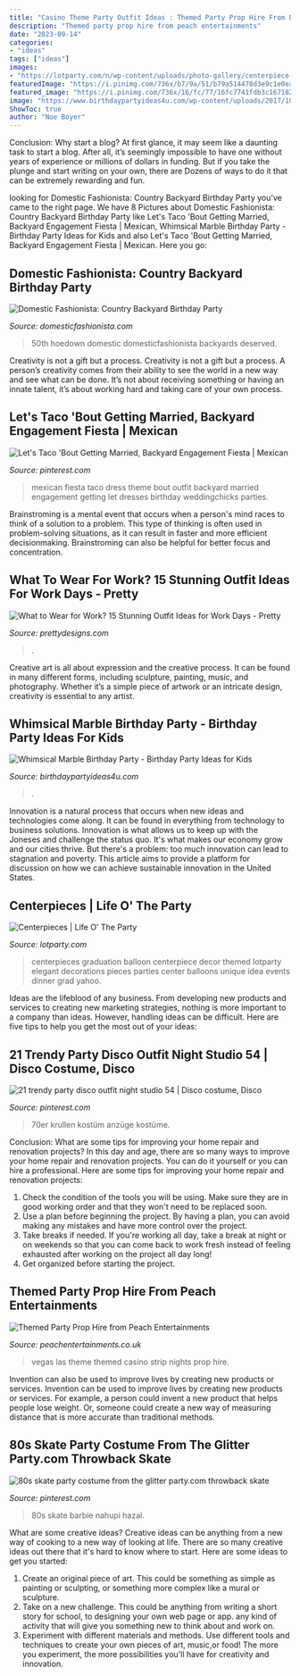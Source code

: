 ```yaml
---
title: "Casino Theme Party Outfit Ideas : Themed Party Prop Hire From Peach Entertainments"
description: "Themed party prop hire from peach entertainments"
date: "2023-09-14"
categories:
- "ideas"
tags: ["ideas"]
images:
- "https://lotparty.com/n/wp-content/uploads/photo-gallery/centerpiece-41.JPG"
featuredImage: "https://i.pinimg.com/736x/b7/9a/51/b79a514478d3e9c1e0ea981e6ede67f7.jpg"
featured_image: "https://i.pinimg.com/736x/16/fc/77/16fc7741fdb3c1671820d3d71d64b821.jpg"
image: "https://www.birthdaypartyideas4u.com/wp-content/uploads/2017/10/Whimsical-Marble-Birthday-Party-Shimmering-Decorations.jpg"
ShowToc: true
author: "Noe Boyer"
---
```



Conclusion: Why start a blog?
At first glance, it may seem like a daunting task to start a blog. After all, it’s seemingly impossible to have one without years of experience or millions of dollars in funding. But if you take the plunge and start writing on your own, there are Dozens of ways to do it that can be extremely rewarding and fun.

	

		
looking for Domestic Fashionista: Country Backyard Birthday Party you've came to the right page. We have 8 Pictures about Domestic Fashionista: Country Backyard Birthday Party like Let&#039;s Taco &#039;Bout Getting Married, Backyard Engagement Fiesta | Mexican, Whimsical Marble Birthday Party - Birthday Party Ideas for Kids and also Let&#039;s Taco &#039;Bout Getting Married, Backyard Engagement Fiesta | Mexican. Here you go:
		
    
## Domestic Fashionista: Country Backyard Birthday Party

<img loading=lazy src="https://2.bp.blogspot.com/-az1vAIEr9tQ/Tl2Dx-TkHTI/AAAAAAAAI8I/PmGF5PrOJFY/s1600/country+bday-99.jpg" onerror="this.onerror=null;this.src='https://tse4.mm.bing.net/th?id=OIP.vqd8bva7xpD5jmphFOh6vQHaLE&amp;pid=15.1';" alt="Domestic Fashionista: Country Backyard Birthday Party">

_Source: domesticfashionista.com_

>50th hoedown domestic domesticfashionista backyards deserved. 

	

Creativity is not a gift but a process.
Creativity is not a gift but a process. A person’s creativity comes from their ability to see the world in a new way and see what can be done. It’s not about receiving something or having an innate talent, it’s about working hard and taking care of your own process.

    
## Let&#039;s Taco &#039;Bout Getting Married, Backyard Engagement Fiesta | Mexican

<img loading=lazy src="https://i.pinimg.com/736x/b7/9a/51/b79a514478d3e9c1e0ea981e6ede67f7.jpg" onerror="this.onerror=null;this.src='https://tse2.mm.bing.net/th?id=OIP.jcTGA7WUsS5lOFds7D3AcQHaLH&amp;pid=15.1';" alt="Let&#039;s Taco &#039;Bout Getting Married, Backyard Engagement Fiesta | Mexican">

_Source: pinterest.com_

>mexican fiesta taco dress theme bout outfit backyard married engagement getting let dresses birthday weddingchicks parties. 

	

Brainstroming is a mental event that occurs when a person's mind races to think of a solution to a problem. This type of thinking is often used in problem-solving situations, as it can result in faster and more efficient decisionmaking. Brainstroming can also be helpful for better focus and concentration.

    
## What To Wear For Work? 15 Stunning Outfit Ideas For Work Days - Pretty

<img loading=lazy src="http://www.prettydesigns.com/wp-content/uploads/2014/08/Simple-Outfit-Idea-for-Work-Days.jpg" onerror="this.onerror=null;this.src='https://tse1.mm.bing.net/th?id=OIP.ke0FU-2eQIuIKhK9EwIrTAHaKj&amp;pid=15.1';" alt="What to Wear for Work? 15 Stunning Outfit Ideas for Work Days - Pretty">

_Source: prettydesigns.com_

>. 

	

Creative art is all about expression and the creative process. It can be found in many different forms, including sculpture, painting, music, and photography. Whether it’s a simple piece of artwork or an intricate design, creativity is essential to any artist.

    
## Whimsical Marble Birthday Party - Birthday Party Ideas For Kids

<img loading=lazy src="https://www.birthdaypartyideas4u.com/wp-content/uploads/2017/10/Whimsical-Marble-Birthday-Party-Shimmering-Decorations.jpg" onerror="this.onerror=null;this.src='https://tse3.mm.bing.net/th?id=OIP.ISiAjTOHZcMtTyIXgHIddgHaLG&amp;pid=15.1';" alt="Whimsical Marble Birthday Party - Birthday Party Ideas for Kids">

_Source: birthdaypartyideas4u.com_

>. 

	

Innovation is a natural process that occurs when new ideas and technologies come along. It can be found in everything from technology to business solutions. Innovation is what allows us to keep up with the Joneses and challenge the status quo. It's what makes our economy grow and our cities thrive. But there's a problem: too much innovation can lead to stagnation and poverty. This article aims to provide a platform for discussion on how we can achieve sustainable innovation in the United States.

    
## Centerpieces | Life O&#039; The Party

<img loading=lazy src="https://lotparty.com/n/wp-content/uploads/photo-gallery/centerpiece-41.JPG" onerror="this.onerror=null;this.src='https://tse1.mm.bing.net/th?id=OIP.hn9B7UFO-G3l7OqAz81_WwHaLH&amp;pid=15.1';" alt="Centerpieces | Life O&#039; The Party">

_Source: lotparty.com_

>centerpieces graduation balloon centerpiece decor themed lotparty elegant decorations pieces parties center balloons unique idea events dinner grad yahoo. 

	

Ideas are the lifeblood of any business. From developing new products and services to creating new marketing strategies, nothing is more important to a company than ideas. However, handling ideas can be difficult. Here are five tips to help you get the most out of your ideas:

    
## 21 Trendy Party Disco Outfit Night Studio 54 | Disco Costume, Disco

<img loading=lazy src="https://i.pinimg.com/736x/b2/5b/20/b25b20ef78f7b8c1cdb474f70188a541.jpg" onerror="this.onerror=null;this.src='https://tse2.mm.bing.net/th?id=OIP.nrrlRv1m_KTxHzQ0-TMXcQAAAA&amp;pid=15.1';" alt="21 trendy party disco outfit night studio 54 | Disco costume, Disco">

_Source: pinterest.com_

>70er krullen kostüm anzüge kostüme. 

	

Conclusion: What are some tips for improving your home repair and renovation projects?
In this day and age, there are so many ways to improve your home repair and renovation projects. You can do it yourself or you can hire a professional. Here are some tips for improving your home repair and renovation projects: 
1. Check the condition of the tools you will be using. Make sure they are in good working order and that they won't need to be replaced soon. 
2. Use a plan before beginning the project. By having a plan, you can avoid making any mistakes and have more control over the project. 
3. Take breaks if needed. If you're working all day, take a break at night or on weekends so that you can come back to work fresh instead of feeling exhausted after working on the project all day long! 
4. Get organized before starting the project.

    
## Themed Party Prop Hire From Peach Entertainments

<img loading=lazy src="https://www.peachentertainments.co.uk/wp-content/uploads/2013/01/Las-Vegas-Party-2.jpg" onerror="this.onerror=null;this.src='https://tse2.mm.bing.net/th?id=OIP.EYP3DcBJnsvhPUKwB2cAowHaE7&amp;pid=15.1';" alt="Themed Party Prop Hire from Peach Entertainments">

_Source: peachentertainments.co.uk_

>vegas las theme themed casino strip nights prop hire. 

	

Invention can also be used to improve lives by creating new products or services.
Invention can be used to improve lives by creating new products or services. For example, a person could invent a new product that helps people lose weight. Or, someone could create a new way of measuring distance that is more accurate than traditional methods.

    
## 80s Skate Party Costume From The Glitter Party.com Throwback Skate

<img loading=lazy src="https://i.pinimg.com/736x/16/fc/77/16fc7741fdb3c1671820d3d71d64b821.jpg" onerror="this.onerror=null;this.src='https://tse3.mm.bing.net/th?id=OIP.HSq1aoklAGGSrfyBC8jdUgHaHa&amp;pid=15.1';" alt="80s skate party costume from the glitter party.com throwback skate">

_Source: pinterest.com_

>80s skate barbie nahupi hazal. 

	

What are some creative ideas?
Creative ideas can be anything from a new way of cooking to a new way of looking at life. There are so many creative ideas out there that it's hard to know where to start. Here are some ideas to get you started: 
1. Create an original piece of art. This could be something as simple as painting or sculpting, or something more complex like a mural or sculpture. 
2. Take on a new challenge. This could be anything from writing a short story for school, to designing your own web page or app. any kind of activity that will give you something new to think about and work on. 
3. Experiment with different materials and methods. Use different tools and techniques to create your own pieces of art, music,or food! The more you experiment, the more possibilities you'll have for creativity and innovation.

